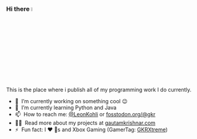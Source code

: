 ### Hi there <a href="https://leonkohli.github.io/"><img src="https://media.giphy.com/media/hvRJCLFzcasrR4ia7z/giphy.gif" width="5%"></a>


This is the place where i publish all of my programming work I do currently.

- 🔭 &nbsp;I’m currently working on something cool :wink:
- 🌱 &nbsp;I’m currently learning Python and Java
- 📫 &nbsp;How to reach me: [@LeonKohli](https://t.me/LeonKohli) or <a rel="me" href="https://fosstodon.org/@gkr">fosstodon.org/@gkr</a>
- 👨‍💻 &nbsp;Read more about my projects at [gautamkrishnar.com](https://www.gautamkrishnar.com/#portfolio)
- ⚡ &nbsp;Fun fact: I :heart: :dog:s and Xbox Gaming (GamerTag: [GKRXtreme](https://account.xbox.com/en-us/profile?gamertag=GKRXtreme))

